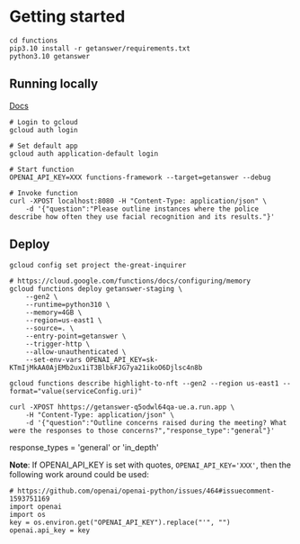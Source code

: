 # Getting started

```
cd functions
pip3.10 install -r getanswer/requirements.txt
python3.10 getanswer
```

## Running locally
[Docs](https://cloud.google.com/functions/docs/running/function-frameworks)

```
# Login to gcloud
gcloud auth login

# Set default app
gcloud auth application-default login

# Start function
OPENAI_API_KEY=XXX functions-framework --target=getanswer --debug

# Invoke function
curl -XPOST localhost:8080 -H "Content-Type: application/json" \
    -d '{"question":"Please outline instances where the police describe how often they use facial recognition and its results."}'
```

## Deploy

```
gcloud config set project the-great-inquirer

# https://cloud.google.com/functions/docs/configuring/memory
gcloud functions deploy getanswer-staging \
    --gen2 \
    --runtime=python310 \
    --memory=4GB \
    --region=us-east1 \
    --source=. \
    --entry-point=getanswer \
    --trigger-http \
    --allow-unauthenticated \
    --set-env-vars OPENAI_API_KEY=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

gcloud functions describe highlight-to-nft --gen2 --region us-east1 --format="value(serviceConfig.uri)"

curl -XPOST hhttps://getanswer-q5odwl64qa-ue.a.run.app \
    -H "Content-Type: application/json" \
    -d '{"question":"Outline concerns raised during the meeting? What were the responses to those concerns?","response_type":"general"}'
```

response_types = 'general' or 'in_depth'

**Note**: If OPENAI_API_KEY is set with quotes, `OPENAI_API_KEY='XXX'`, then the following work around could be used:

```
# https://github.com/openai/openai-python/issues/464#issuecomment-1593751169
import openai
import os
key = os.environ.get("OPENAI_API_KEY").replace("'", "")
openai.api_key = key
```